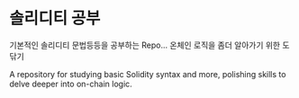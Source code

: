 # 솔리디티 공부

기본적인 솔리디티 문법등등을 공부하는 Repo...
온체인 로직을 좀더 알아가기 위한 도닦기

A repository for studying basic Solidity syntax and more, polishing skills to delve deeper into on-chain logic.
